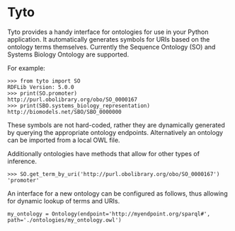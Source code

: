 # Tyto
Tyto provides a handy interface for ontologies for use in your Python application. It automatically generates symbols for URIs based on the ontology terms themselves. Currently the Sequence Ontology (SO) and Systems Biology Ontology are supported.

For example:
```
>>> from tyto import SO
RDFLib Version: 5.0.0
>>> print(SO.promoter)
http://purl.obolibrary.org/obo/SO_0000167
>>> print(SBO.systems_biology_representation)
http://biomodels.net/SBO/SBO_0000000
```
These symbols are not hard-coded, rather they are dynamically generated by querying the appropriate ontology endpoints. Alternatively an ontology can be imported from a local OWL file.

Additionally ontologies have methods that allow for other types of inference.
```
>>> SO.get_term_by_uri('http://purl.obolibrary.org/obo/SO_0000167')
'promoter'
```

An interface for a new ontology can be configured as follows, thus allowing for dynamic lookup of terms and URIs. 
```
my_ontology = Ontology(endpoint='http://myendpoint.org/sparql#', path='./ontologies/my_ontology.owl')
```
